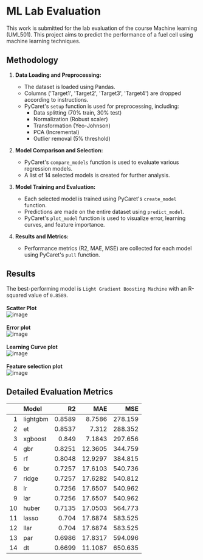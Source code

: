 # ML Lab Evaluation
This work is submitted for the lab evaluation of the course Machine learning (UML501). This project aims to predict the performance of a fuel cell using machine learning techniques. 

## Methodology

1. **Data Loading and Preprocessing:**
   - The dataset is loaded using Pandas.
   - Columns ('Target1', 'Target2', 'Target3', 'Target4') are dropped according to instructions.
   - PyCaret's `setup` function is used for preprocessing, including:
     - Data splitting (70% train, 30% test)
     - Normalization (Robust scaler)
     - Transformation (Yeo-Johnson)
     - PCA (Incremental)
     - Outlier removal (5% threshold)

2. **Model Comparison and Selection:**
    - PyCaret's `compare_models` function is used to evaluate various regression models.
    - A list of 14 selected models is created for further analysis.
3. **Model Training and Evaluation:**
    - Each selected model is trained using PyCaret's `create_model` function.
    - Predictions are made on the entire dataset using `predict_model`.
    - PyCaret's `plot_model` function is used to visualize error, learning curves, and feature importance.
4. **Results and Metrics:**
    - Performance metrics (R2, MAE, MSE) are collected for each model using PyCaret's `pull` function.

## Results

The best-performing model is `Light Gradient Boosting Machine` with an R-squared value of `0.8589`. 
<br> <br>
**Scatter Plot**<br>
![image](https://github.com/user-attachments/assets/2ef5deba-93fd-4b9f-8267-dd37848ec464)
<br><br>
**Error plot** <br>
![image](https://github.com/user-attachments/assets/e14be9b9-fa98-4f16-8608-6a85d342e707)
<br><br>
**Learning Curve plot** <br>
![image](https://github.com/user-attachments/assets/3dc94af3-daa4-4678-bc4b-d51b8967ba7f)
<br><br>
**Feature selection plot** <br>
![image](https://github.com/user-attachments/assets/ae7d2aec-a6aa-4bc2-9931-f0dea218591c)

## Detailed Evaluation Metrics
  
|    | Model    |     R2 |     MAE |     MSE |
|---:|:---------|-------:|--------:|--------:|
| 1 | lightgbm | 0.8589 |  8.7586 | 278.159 |
| 2 | et       | 0.8537 |  7.312  | 288.352 |
| 3 | xgboost  | 0.849  |  7.1843 | 297.656 |
| 4 | gbr      | 0.8251 | 12.3605 | 344.759 |
| 5 | rf       | 0.8048 | 12.9297 | 384.815 |
| 6 | br       | 0.7257 | 17.6103 | 540.736 |
| 7 | ridge    | 0.7257 | 17.6282 | 540.812 |
| 8 | lr       | 0.7256 | 17.6507 | 540.962 |
| 9 | lar      | 0.7256 | 17.6507 | 540.962 |
| 10 | huber    | 0.7135 | 17.0503 | 564.773 |
| 11 | lasso    | 0.704  | 17.6874 | 583.525 |
| 12 | llar     | 0.704  | 17.6874 | 583.525 |
| 13 | par      | 0.6986 | 17.8317 | 594.096 |
| 14 | dt       | 0.6699 | 11.1087 | 650.635 |

